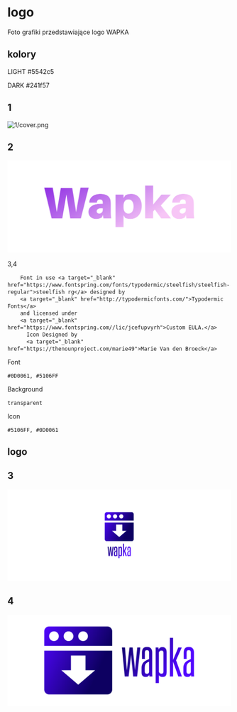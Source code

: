 # logo
Foto grafiki przedstawiające logo WAPKA

## kolory

LIGHT
#5542c5

DARK
#241f57

## 1
![1/cover.png](1/default.png)

## 2
![2/cover.png](2/cover.png)

3,4


        Font in use <a target="_blank" href="https://www.fontspring.com/fonts/typodermic/steelfish/steelfish-regular">steelfish rg</a> designed by
        <a target="_blank" href="http://typodermicfonts.com/">Typodermic Fonts</a>
        and licensed under
        <a target="_blank" href="https://www.fontspring.com//lic/jcefupvyrh">Custom EULA.</a>
          Icon Designed by
          <a target="_blank" href="https://thenounproject.com/marie49">Marie Van den Broeck</a>
          
Font
  
    #0D0061, #5106FF


Background
  
    transparent

Icon
  
    #5106FF, #0D0061
    
    
## logo

## 3
![cover.png](3/cover.png)

## 4
![cover.png](4/cover.png)

